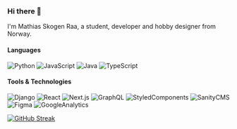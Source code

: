 ### Hi there 👋

I'm Mathias Skogen Raa, a student, developer and hobby designer from Norway.

#### Languages
![Python](https://img.shields.io/badge/-Python-000?&logo=Python)
![JavaScript](https://img.shields.io/badge/-JavaScript-000?&logo=JavaScript)
![Java](https://img.shields.io/badge/-Java-000?&logo=Java&logoColor=007396)
![TypeScript](https://img.shields.io/badge/-TypeScript-000?&logo=TypeScript)

#### Tools & Technologies
![Django](https://img.shields.io/badge/-Django-000?&logo=Django)
![React](https://img.shields.io/badge/-React-000?&logo=React)
![Next.js](https://img.shields.io/badge/-Next.js-000?&logo=Next.js)
![GraphQL](https://img.shields.io/badge/-GraphQL-000?&logo=GraphQL)
![StyledComponents](https://img.shields.io/badge/-StyledComponents-000?&logo=StyledComponents)
![SanityCMS](https://img.shields.io/badge/-SanityCMS-000?&logo=SanityCMS)
![Figma](https://img.shields.io/badge/-Figma-000?&logo=Figma)
![GoogleAnalytics](https://img.shields.io/badge/-GoogleAnalytics-000?&logo=GoogleAnalytics)


[![GitHub Streak](http://github-readme-streak-stats.herokuapp.com?user=mathiasraa&theme=highcontrast&hide_border=true&date_format=j%20M%5B%20Y%5D)](https://git.io/streak-stats)

<!--
**mathiasraa/mathiasraa** is a ✨ _special_ ✨ repository because its `README.md` (this file) appears on your GitHub profile.

Here are some ideas to get you started:

- 🔭 I’m currently working on ...
- 🌱 I’m currently learning ...
- 👯 I’m looking to collaborate on ...
- 🤔 I’m looking for help with ...
- 💬 Ask me about ...
- 📫 How to reach me: ...
- 😄 Pronouns: ...
- ⚡ Fun fact: ...
-->
